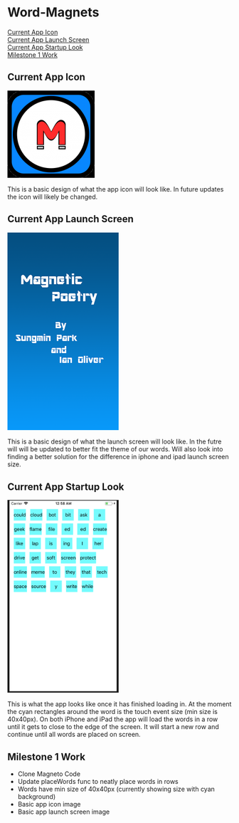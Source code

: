 # Word-Magnets

<a href="#Current-App-Icon">Current App Icon</a>  
<a href="#Current-App-Launch-Screen">Current App Launch Screen</a>  
<a href="#Current-App-Startup-Look">Current App Startup Look</a>  
<a href="#Milestone-1-Work">Milestone 1 Work</a>  

## Current App Icon
<img src="Assets/icon/AppIcon.appiconset/Icon-98@2x.png"></img>  

This is a basic design of what the app icon will look like. In future updates the icon will likely be changed.

## Current App Launch Screen
<img src="Assets/launchImage/tempLaunchScreen.png" style="width: 250px"></img>  

This is a basic design of what the launch screen will look like. In the futre will will be updated to better
fit the theme of our words. Will also look into finding a better solution for the difference in iphone and
ipad launch screen size.

## Current App Startup Look
<img src="Assets/screenShots/startUpLook.png" style="width: 250px"></img>  

This is what the app looks like once it has finished loading in. At the moment the cyan rectangles around the
word is the touch event size (min size is 40x40px). On both iPhone and iPad the app will load the words in a
row until it gets to close to the edge of the screen. It will start a new row and continue until all words are
placed on screen.

## Milestone 1 Work
* Clone Magneto Code
* Update placeWords func to neatly place words in rows
* Words have min size of 40x40px (currently showing size with cyan background)
* Basic app icon image
* Basic app launch screen image